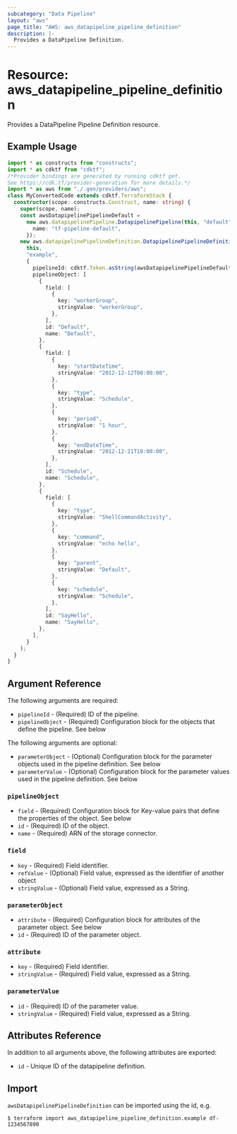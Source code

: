 ```yaml
---
subcategory: "Data Pipeline"
layout: "aws"
page_title: "AWS: aws_datapipeline_pipeline_definition"
description: |-
  Provides a DataPipeline Definition.
---
```


# Resource: aws_datapipeline_pipeline_definition

Provides a DataPipeline Pipeline Definition resource.

## Example Usage

```typescript
import * as constructs from "constructs";
import * as cdktf from "cdktf";
/*Provider bindings are generated by running cdktf get.
See https://cdk.tf/provider-generation for more details.*/
import * as aws from "./.gen/providers/aws";
class MyConvertedCode extends cdktf.TerraformStack {
  constructor(scope: constructs.Construct, name: string) {
    super(scope, name);
    const awsDatapipelinePipelineDefault =
      new aws.datapipelinePipeline.DatapipelinePipeline(this, "default", {
        name: "tf-pipeline-default",
      });
    new aws.datapipelinePipelineDefinition.DatapipelinePipelineDefinition(
      this,
      "example",
      {
        pipelineId: cdktf.Token.asString(awsDatapipelinePipelineDefault.id),
        pipelineObject: [
          {
            field: [
              {
                key: "workerGroup",
                stringValue: "workerGroup",
              },
            ],
            id: "Default",
            name: "Default",
          },
          {
            field: [
              {
                key: "startDateTime",
                stringValue: "2012-12-12T00:00:00",
              },
              {
                key: "type",
                stringValue: "Schedule",
              },
              {
                key: "period",
                stringValue: "1 hour",
              },
              {
                key: "endDateTime",
                stringValue: "2012-12-21T18:00:00",
              },
            ],
            id: "Schedule",
            name: "Schedule",
          },
          {
            field: [
              {
                key: "type",
                stringValue: "ShellCommandActivity",
              },
              {
                key: "command",
                stringValue: "echo hello",
              },
              {
                key: "parent",
                stringValue: "Default",
              },
              {
                key: "schedule",
                stringValue: "Schedule",
              },
            ],
            id: "SayHello",
            name: "SayHello",
          },
        ],
      }
    );
  }
}

```

## Argument Reference

The following arguments are required:

* `pipelineId` - (Required) ID of the pipeline.
* `pipelineObject` - (Required) Configuration block for the objects that define the pipeline. See below

The following arguments are optional:

* `parameterObject` - (Optional) Configuration block for the parameter objects used in the pipeline definition. See below
* `parameterValue` - (Optional) Configuration block for the parameter values used in the pipeline definition. See below

### `pipelineObject`

* `field` - (Required) Configuration block for Key-value pairs that define the properties of the object. See below
* `id` - (Required) ID of the object.
* `name` - (Required) ARN of the storage connector.

### `field`

* `key` - (Required) Field identifier.
* `refValue` - (Optional) Field value, expressed as the identifier of another object
* `stringValue` - (Optional) Field value, expressed as a String.

### `parameterObject`

* `attribute` - (Required) Configuration block for attributes of the parameter object. See below
* `id` - (Required) ID of the parameter object.

### `attribute`

* `key` - (Required) Field identifier.
* `stringValue` - (Required) Field value, expressed as a String.

### `parameterValue`

* `id` - (Required) ID of the parameter value.
* `stringValue` - (Required) Field value, expressed as a String.

## Attributes Reference

In addition to all arguments above, the following attributes are exported:

* `id` - Unique ID of the datapipeline definition.

## Import

`awsDatapipelinePipelineDefinition` can be imported using the id, e.g.

```
$ terraform import aws_datapipeline_pipeline_definition.example df-1234567890
```

<!-- cache-key: cdktf-0.17.0-pre.15 input-148827e989bebf2a6e0b12874c3a00bc64264acb4af2079c04622c17597f6521 -->